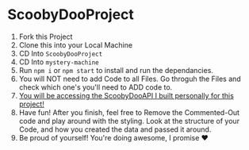 # ScoobyDooProject

1. Fork this Project
2. Clone this into your Local Machine
3. CD Into `ScoobyDooProject`
4. CD Into `mystery-machine`
5. Run `npm i` or `npm start` to install and run the dependancies.
6. You will NOT need to add Code to all Files. Go throguh the Files and check which one's you'll need to ADD code to.
7. [You will be accessing the ScoobyDooAPI I built personally for this project!](https://scoobydooapi.herokuapp.com/api/characters)
8. Have fun! After you finish, feel free to Remove the Commented-Out code and play around with the styling. Look at the structure of your Code, and how you created the data and passed it around.
9. Be proud of yourself! You're doing awesome, I promise ♥

